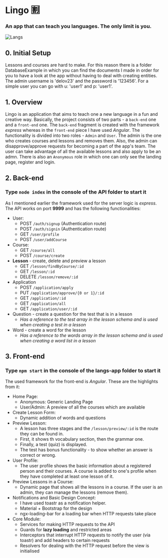 # Lingo :u5272:
### An app that can teach you languages. The only limit is you.
![Langs](https://mycroft.ai/wp-content/uploads/2018/05/languages-edited.png)

##  0. Initial Setup
Lessons and courses are hard to make. For this reason there is a folder DatabaseExample in which you can find the documents I made in order for you to have a look at the app without having to deal with creating entities. The admin username is 'delov23' and the password is '123456'. For a simple user you can go with u: 'user1' and p: 'user1'.

##  1. Overview
Lingo is an application that aims to teach one a new language in a fun and creative way. Basically, the project consists of two parts - a `back-end` one and a `front-end` one. The `back-end` fragment is created with the framework _express_ whereas in the `front-end` piece I have used _Angular_. The functionality is divided into two roles - `Admin` and `User`. The admin is the one who creates courses and lessons and removes them. Also, the admin can disapprove/approve requests for becoming a part of the app's team. The user can take advantage of all the available lessons and also apply to be an admn. There is also an `Anonymous` role in which one can only see the landing page, register and login.
  
##  2. Back-end
### Type `node index` in the console of the API folder to start it
As I mentioned earlier the framework used for the server logic is _express_. The API works on port **9999** and has the following functionalities: 
  * User:
    - POST `/auth/signup` (Authentication route)
    - POST `/auth/signin` (Authentication route)
    - GET `/user/profile`
    - POST `/user/addCourse`
  * Course:
    - GET `/course/all`
    - POST `/course/create`
  * **Lesson** - create, delete and preview a lesson
    - GET `/lesson/findByCourse/:id`
    - GET `/lesson/:id`
    - DELETE `/lesson/remove/:id`
  * Application
    - POST `/application/apply`
    - PUT `/application/approve/{0 or 1}/:id`
    - GET `/application/:id`
    - GET `/application/all`
    - GET `/application/user/:id`
  * Question - create a question for the test that is in a lesson
    - _Has a reference to the test array in the lesson schema and is used when creating a test in a lesson_
  * Word - create a word for the lesson
    - _Has a reference to the words array in the lesson schema and is used when creating a word list in a lesson_
##  3. Front-end
### Type `npm start` in the console of the langs-app folder to start it
The used framework for the front-end is _Angular_. These are the highlights from it:
  * Home Page:
    - Anonymous: Generic Landing Page
    - User/Admin: A preview of all the courses which are available
  * Create Lesson Form:
    - Dynamic addition of words and questions
  * Preview Lesson:
    - A lesson has three stages and the `/lesson/preview/:id` is the route they can be found in. 
    - First, it shows th vocabulary section, then the grammar one. 
    - Finally, a test (quiz) is displayed.
    - The test has bonus functionality - to show whether an answer is correct or wrong.
  * User Profile:
    - The user profile shows the basic information about a registered person and their courses. A course is added to one's profile when they have completed at least one lesson of it.
  * Preview Lessons in a Course:
    - Dynamic page that shows all the lessons in a course. If the user is an admin, they can manage the lessons (remove them).
  * Notifications and Basic Design Concept:
    - I have used toastr as a notification helper.
    - Material + Bootstrap for the design
    - ngx-loading-bar for a loading bar when HTTP requests take place
  * Core Module:
    - Services for making HTTP requests to the API
    - Guards for **lazy loading** and restricted areas
    - Interceptors that interrupt HTTP requests to notify the user (via toastr) and add headers to certain requests
    - Resolvers for dealing with the HTTP request before the view is initialised
